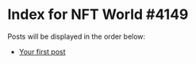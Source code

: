# Index for NFT World #4149
Posts will be displayed in the order below:

- [Your first post](./001-first.md)

